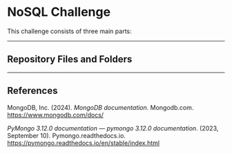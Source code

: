# NoSQL Challenge

This challenge consists of three main parts:



---

## Repository Files and Folders



---

## References

MongoDB, Inc. (2024). *MongoDB documentation*. Mongodb.com. <https://www.mongodb.com/docs/>

*PyMongo 3.12.0 documentation — pymongo 3.12.0 documentation*. (2023, September 10). Pymongo.readthedocs.io. <https://pymongo.readthedocs.io/en/stable/index.html>

